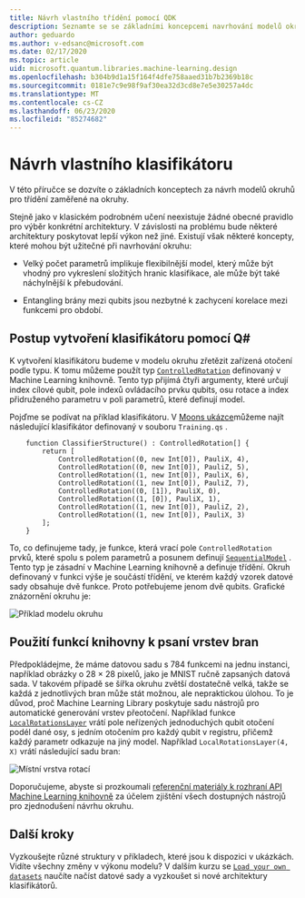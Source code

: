 ```yaml
---
title: Návrh vlastního třídění pomocí QDK
description: Seznamte se se základními koncepcemi navrhování modelů okruhů pro třídění zaměřené na okruhy.
author: geduardo
ms.author: v-edsanc@microsoft.com
ms.date: 02/17/2020
ms.topic: article
uid: microsoft.quantum.libraries.machine-learning.design
ms.openlocfilehash: b304b9d1a15f164f4dfe758aaed31b7b2369b18c
ms.sourcegitcommit: 0181e7c9e98f9af30ea32d3cd8e7e5e30257a4dc
ms.translationtype: MT
ms.contentlocale: cs-CZ
ms.lasthandoff: 06/23/2020
ms.locfileid: "85274682"
---
```

# <a name="design-your-own-classifier"></a>Návrh vlastního klasifikátoru

V této příručce se dozvíte o základních konceptech za návrh modelů okruhů pro třídění zaměřené na okruhy.

Stejně jako v klasickém podrobném učení neexistuje žádné obecné pravidlo pro výběr konkrétní architektury. V závislosti na problému bude některé architektury poskytovat lepší výkon než jiné. Existují však některé koncepty, které mohou být užitečné při navrhování okruhu:

- Velký počet parametrů implikuje flexibilnější model, který může být vhodný pro vykreslení složitých hranic klasifikace, ale může být také náchylnější k přebudování.

- Entangling brány mezi qubits jsou nezbytné k zachycení korelace mezi funkcemi pro období.

## <a name="how-to-build-a-classifier-with-q"></a>Postup vytvoření klasifikátoru pomocí Q\#

K vytvoření klasifikátoru budeme v modelu okruhu zřetězit zařízená otočení podle typu. K tomu můžeme použít typ [`ControlledRotation`](xref:microsoft.quantum.machinelearning.controlledrotation) definovaný v Machine Learning knihovně. Tento typ přijímá čtyři argumenty, které určují index cílové qubit, pole indexů ovládacího prvku qubits, osu rotace a index přidruženého parametru v poli parametrů, které definují model.

Pojďme se podívat na příklad klasifikátoru. V [Moons ukázce](https://github.com/microsoft/Quantum/tree/master/samples/machine-learning/half-moons)můžeme najít následující klasifikátor definovaný v souboru `Training.qs` .

```qsharp
    function ClassifierStructure() : ControlledRotation[] {
        return [
            ControlledRotation((0, new Int[0]), PauliX, 4),
            ControlledRotation((0, new Int[0]), PauliZ, 5),
            ControlledRotation((1, new Int[0]), PauliX, 6),
            ControlledRotation((1, new Int[0]), PauliZ, 7),
            ControlledRotation((0, [1]), PauliX, 0),
            ControlledRotation((1, [0]), PauliX, 1),
            ControlledRotation((1, new Int[0]), PauliZ, 2),
            ControlledRotation((1, new Int[0]), PauliX, 3)
        ];
    }
 ```

To, co definujeme tady, je funkce, která vrací pole `ControlledRotation` prvků, které spolu s polem parametrů a posunem definují [`SequentialModel`](xref:microsoft.quantum.machinelearning.sequentialmodel) . Tento typ je zásadní v Machine Learning knihovně a definuje třídění. Okruh definovaný v funkci výše je součástí třídění, ve kterém každý vzorek datové sady obsahuje dvě funkce. Proto potřebujeme jenom dvě qubits. Grafické znázornění okruhu je:

 ![Příklad modelu okruhu](~/media/circuit_model_1.PNG)

## <a name="use-the-library-functions-to-write-layers-of-gates"></a>Použití funkcí knihovny k psaní vrstev bran

Předpokládejme, že máme datovou sadu s 784 funkcemi na jednu instanci, například obrázky o 28 × 28 pixelů, jako je MNIST ručně zapsaných datová sada. V takovém případě se šířka okruhu zvětší dostatečně velká, takže se každá z jednotlivých bran může stát možnou, ale nepraktickou úlohou. To je důvod, proč Machine Learning Library poskytuje sadu nástrojů pro automatické generování vrstev přeotočení. Například funkce [`LocalRotationsLayer`](xref:microsoft.quantum.machinelearning.localrotationslayer) vrátí pole neřízených jednoduchých qubit otočení podél dané osy, s jedním otočením pro každý qubit v registru, přičemž každý parametr odkazuje na jiný model. Například `LocalRotationsLayer(4, X)` vrátí následující sadu bran:

 ![Místní vrstva rotací](~/media/local_rotations_layer.PNG)

Doporučujeme, abyste si prozkoumali [referenční materiály k rozhraní API Machine Learning knihovně](xref:microsoft.quantum.machinelearning) za účelem zjištění všech dostupných nástrojů pro zjednodušení návrhu okruhu.

## <a name="next-steps"></a>Další kroky

 Vyzkoušejte různé struktury v příkladech, které jsou k dispozici v ukázkách. Vidíte všechny změny v výkonu modelu? V dalším kurzu se [`Load your own datasets`](xref:microsoft.quantum.libraries.machine-learning.load) naučíte načíst datové sady a vyzkoušet si nové architektury klasifikátorů.
